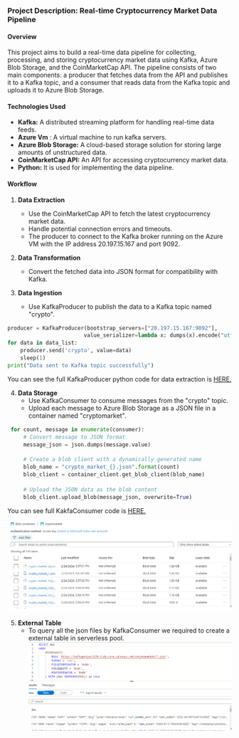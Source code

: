### Project Description: Real-time Cryptocurrency Market Data Pipeline

#### Overview
This project aims to build a real-time data pipeline for collecting, processing, and storing cryptocurrency market data using Kafka, Azure Blob Storage, and the CoinMarketCap API. The pipeline consists of two main components: a producer that fetches data from the API and publishes it to a Kafka topic, and a consumer that reads data from the Kafka topic and uploads it to Azure Blob Storage.

#### Technologies Used
- **Kafka:** A distributed streaming platform for handling real-time data feeds.
- **Azure Vm** : A virtual machine to run kafka servers.
- **Azure Blob Storage:** A cloud-based storage solution for storing large amounts of unstructured data.
- **CoinMarketCap API:** An API for accessing cryptocurrency market data.
- **Python:** It is used for implementing the data pipeline.

#### Workflow
1. **Data Extraction**
   - Use the CoinMarketCap API to fetch the latest cryptocurrency market data.
   - Handle potential connection errors and timeouts.
   - The producer to connect to the Kafka broker running on the Azure VM with the IP address 20.197.15.167 and port          9092.

2. **Data Transformation**
   - Convert the fetched data into JSON format for compatibility with Kafka.

3. **Data Ingestion**
   - Use KafkaProducer to publish the data to a Kafka topic named "crypto".
     
```python
producer = KafkaProducer(bootstrap_servers=["20.197.15.167:9092"],
                        value_serializer=lambda x: dumps(x).encode("utf-8"))
for data in data_list:
    producer.send('crypto', value=data)
    sleep(1)
print("Data sent to Kafka topic successfully")

```  
You can see the full KafkaProducer python code for data extraction is [HERE.](Files/KafkaProducer.ipynb)

4. **Data Storage**
   - Use KafkaConsumer to consume messages from the "crypto" topic.
   - Upload each message to Azure Blob Storage as a JSON file in a container named "cryptomarket".
   
```python
 for count, message in enumerate(consumer):
     # Convert message to JSON format
     message_json = json.dumps(message.value)
     
     # Create a blob client with a dynamically generated name
     blob_name = "crypto_market_{}.json".format(count)
     blob_client = container_client.get_blob_client(blob_name)

     # Upload the JSON data as the blob content
     blob_client.upload_blob(message_json, overwrite=True)
```
You can see full KakfaConsumer code is [HERE.](Files/KafkaConsumer.ipynb)

![final_output_blob](Files/final_output_blob.png)

5. **External Table**
   - To query all the json files by KafkaConsumer we required to create a external table in serverless pool.
![externaltable_all_files](Files/externaltable_all_files.png)
